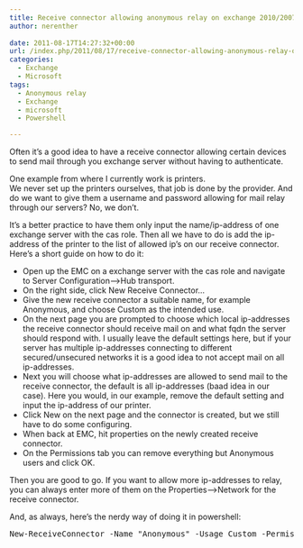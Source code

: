 ```yaml
---
title: Receive connector allowing anonymous relay on exchange 2010/2007
author: nerenther
 
date: 2011-08-17T14:27:32+00:00
url: /index.php/2011/08/17/receive-connector-allowing-anonymous-relay-on-exchange-20102007/
categories:
  - Exchange
  - Microsoft
tags:
  - Anonymous relay
  - Exchange
  - microsoft
  - Powershell

---
```

Often it&#8217;s a good idea to have a receive connector allowing certain devices to send mail through you exchange server without having to authenticate.

One example from where I currently work is printers.  
We never set up the printers ourselves, that job is done by the provider. And do we want to give them a username and password allowing for mail relay through our servers? No, we don&#8217;t.

It&#8217;s a better practice to have them only input the name/ip-address of one exchange server with the cas role. Then all we have to do is add the ip-address of the printer to the list of allowed ip&#8217;s on our receive connector. Here&#8217;s a short guide on how to do it:

  * Open up the EMC on a exchange server with the cas role and navigate to Server Configuration&#8211;>Hub transport.
  * On the right side, click New Receive Connector&#8230;
  * Give the new receive connector a suitable name, for example Anonymous, and choose Custom as the intended use.
  * On the next page you are prompted to choose which local ip-addresses the receive connector should receive mail on and what fqdn the server should respond with. I usually leave the default settings here, but if your server has multiple ip-addresses connecting to different secured/unsecured networks it is a good idea to not accept mail on all ip-addresses.
  * Next you will choose what ip-addresses are allowed to send mail to the receive connector, the default is all ip-addresses (baad idea in our case). Here you would, in our example, remove the default setting and input the ip-address of our printer.
  * Click New on the next page and the connector is created, but we still have to do some configuring.
  * When back at EMC, hit properties on the newly created receive connector.
  * On the Permissions tab you can remove everything but Anonymous users and click OK.

Then you are good to go. If you want to allow more ip-addresses to relay, you can always enter more of them on the Properties&#8211;>Network for the receive connector.

And, as always, here&#8217;s the nerdy way of doing it in powershell:

<pre>New-ReceiveConnector -Name "Anonymous" -Usage Custom -PermissionGroups AnonymousUsers -Bindings 0.0.0.0:25 -RemoteIpRanges &lt;ip of printer&gt; -server &lt;name of your server&gt;</pre>